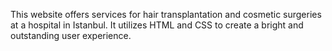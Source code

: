 This website offers services for hair transplantation and cosmetic surgeries at a hospital in Istanbul. It utilizes HTML and CSS to create a bright and outstanding user experience.
